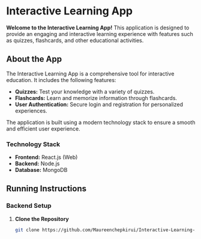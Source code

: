 # Interactive Learning App

**Welcome to the Interactive Learning App!** This application is designed to provide an engaging and interactive learning experience with features such as quizzes, flashcards, and other educational activities.

## About the App

The Interactive Learning App is a comprehensive tool for interactive education. It includes the following features:
- **Quizzes:** Test your knowledge with a variety of quizzes.
- **Flashcards:** Learn and memorize information through flashcards.
- **User Authentication:** Secure login and registration for personalized experiences.

The application is built using a modern technology stack to ensure a smooth and efficient user experience.

### Technology Stack

- **Frontend:** React.js (Web)
- **Backend:** Node.js
- **Database:** MongoDB

## Running Instructions

### Backend Setup

1. **Clone the Repository**

   ```bash
   git clone https://github.com/Maureenchepkirui/Interactive-Learning-App.git
